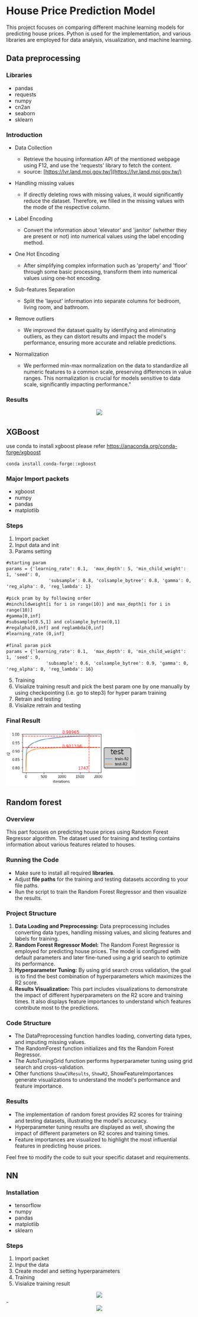 # House Price Prediction Model

This project focuses on comparing different machine learning models for predicting house prices. Python is used for the implementation, and various libraries are employed for data analysis, visualization, and machine learning.

## Data preprocessing

###  Libraries
  - pandas
  - requests
  - numpy
  - cn2an
  - seaborn
  - sklearn

### Introduction
- Data Collection
  - Retrieve the housing information API of the mentioned webpage using F12, and use the 'requests' library to fetch the content.
  - source: [https://lvr.land.moi.gov.tw/](https://lvr.land.moi.gov.tw/)
    
- Handling missing values
  - If directly deleting rows with missing values, it would significantly reduce the dataset. Therefore, we filled in the missing values with the mode of the respective column.
    
- Label Encoding
  - Convert the information about 'elevator' and 'janitor' (whether they are present or not) into numerical values using the label encoding method.
    
- One Hot Encoding
  - After simplifying complex information such as 'property' and 'floor' through some basic processing, transform them into numerical values using one-hot     encoding.

- Sub-features Separation
  - Split the 'layout' information into separate columns for bedroom, living room, and bathroom.
    
- Remove outliers
  - We improved the dataset quality by identifying and eliminating outliers, as they can distort results and impact the model's performance, ensuring more accurate and reliable predictions.
    
- Normalization
  - We performed min-max normalization on the data to standardize all numeric features to a common scale, preserving differences in value ranges. This normalization is crucial for models sensitive to data scale, significantly impacting performance."
 
### Results
  <div align="center">
      <a href="./">
          <img src="https://github.com/k38670462/ML_Project/assets/92087014/c670918a-fea2-44fd-b695-642e843930cd" width="80%"/>
      </a>
  </div>

  
## XGBoost
  use conda to install xgboost please refer https://anaconda.org/conda-forge/xgboost
  
  ```
  conda install conda-forge::xgboost
  ```
  
  ###  Major Import packets
  - xgboost
  - numpy
  - pandas
  - matplotlib

### Steps
  1. Import packet
  2. Input data and init
  3. Params setting
     
    
    #starting param
    params = {'learning_rate': 0.1,  'max_depth': 5, 'min_child_weight': 1, 'seed': 0,
                    'subsample': 0.8, 'colsample_bytree': 0.8, 'gamma': 0, 'reg_alpha': 0, 'reg_lambda': 1}
    
    #pick pram by by following order
    #minchildweight[i for i in range(10)] and max_depth[i for i in range(10)]
    #gamma[0,inf]
    #subsample(0.5,1] and colsample_bytree(0,1]
    #regalpha[0,inf] and reglambda[0,inf]
    #learning_rate (0,inf]

    #final param pick
    params = {'learning_rate': 0.1,  'max_depth': 8, 'min_child_weight': 1, 'seed': 0,
                   'subsample': 0.6, 'colsample_bytree': 0.9, 'gamma': 0, 'reg_alpha': 0, 'reg_lambda': 16}
    
  5. Training
  6. Visialize training result and pick the best param one by one manually by using checkpointing (i.e. go to step3) for hyper param training 
  7. Retrain and testing
  8. Visialize retrain and testing

  ### Final Result

  <img width="350" alt="result" src="https://github.com/k38670462/ML_Project/blob/main/xgb/final_result.png">

## Random forest

### Overview
This part focuses on predicting house prices using Random Forest Regressor algorithm. The dataset used for training and testing contains information about various features related to houses.

### Running the Code
- Make sure to install all required **libraries**.
- Adjust **file paths** for the training and testing datasets according to your file paths.
- Run the script to train the Random Forest Regressor and then visualize the results.

### Project Structure
1. **Data Loading and Preprocessing:** Data preprocessing includes converting data types, handling missing values, and slicing features and labels for training.
2. **Random Forest Regressor Model:** The Random Forest Regressor is employed for predicting house prices. The model is configured with default parameters and later fine-tuned using a grid search to optimize its performance.
3. **Hyperparameter Tuning:** By using grid search cross validation, the goal is to find the best combination of hyperparameters which maximizes the R2 score.
4. **Results Visualization:** This part includes visualizations to demonstrate the impact of different hyperparameters on the R2 score and training times. It also displays feature importances to understand which features contribute most to the predictions.

### Code Structure
- The DataPreprocessing function handles loading, converting data types, and imputing missing values.
- The RandomForest function initializes and fits the Random Forest Regressor.
- The AutoTuningGrid function performs hyperparameter tuning using grid search and cross-validation.
- Other functions `ShowCVResults`, `ShowR2`, ShowFeatureImportances generate visualizations to understand the model's performance and feature importance.

### Results
- The implementation of random forest provides R2 scores for training and testing datasets, illustrating the model's accuracy.
- Hyperparameter tuning results are displayed as well, showing the impact of different parameters on R2 scores and training times.
- Feature importances are visualized to highlight the most influential features in predicting house prices.

Feel free to modify the code to suit your specific dataset and requirements.

## NN

###  Installation
  - tensorflow 
  - numpy
  - pandas
  - matplotlib
  - sklearn
### Steps
  1. Import packet
  2. Input the data
  3. Create model and setting hyperparameters
  4. Training
  5. Visialize training result

<div align="center">
    <a href="./">
        <img src="https://github.com/k38670462/ML_Project/assets/41421967/b0eb9c62-7cb7-4480-bf07-0a71cd8ecf5e" width="80%"/>
    </a>
</div>
-
<div align="center">
    <a href="./">
        <img src="https://github.com/k38670462/ML_Project/assets/41421967/c0a0f323-00ac-4df9-bf96-418dc759493a" width="80%"/>
    </a>
</div>
